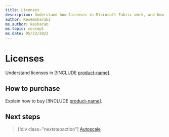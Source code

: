 ```yaml
---
title: Licenses
description: Understand how licenses in Microsoft Fabric work, and how you can buy them.
author: KesemSharabi
ms.author: kesharab
ms.topic: concept
ms.date: 05/23/2023
---
```


# Licenses

Understand licenses in [!INCLUDE [product-name](../includes/product-name.md)].

## How to purchase

Explain how to buy [!INCLUDE [product-name](../includes/product-name.md)].

## Next steps

>[!div class="nextstepaction"]
>[Autoscale](autoscale.md)
